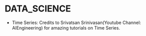 # DATA_SCIENCE

* Time Series: Credits to Srivatsan Srinivasan(Youtube Channel: AIEngineering) for amazing tutorials on Time Series.
